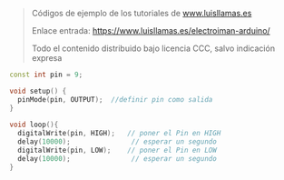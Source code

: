 > Códigos de ejemplo de los tutoriales de www.luisllamas.es
>
> Enlace entrada: https://www.luisllamas.es/electroiman-arduino/
>
> Todo el contenido distribuido bajo licencia CCC, salvo indicación expresa

```cpp
const int pin = 9;

void setup() {
  pinMode(pin, OUTPUT);  //definir pin como salida
}
 
void loop(){
  digitalWrite(pin, HIGH);   // poner el Pin en HIGH
  delay(10000);               // esperar un segundo
  digitalWrite(pin, LOW);    // poner el Pin en LOW
  delay(10000);               // esperar un segundo
}
```
